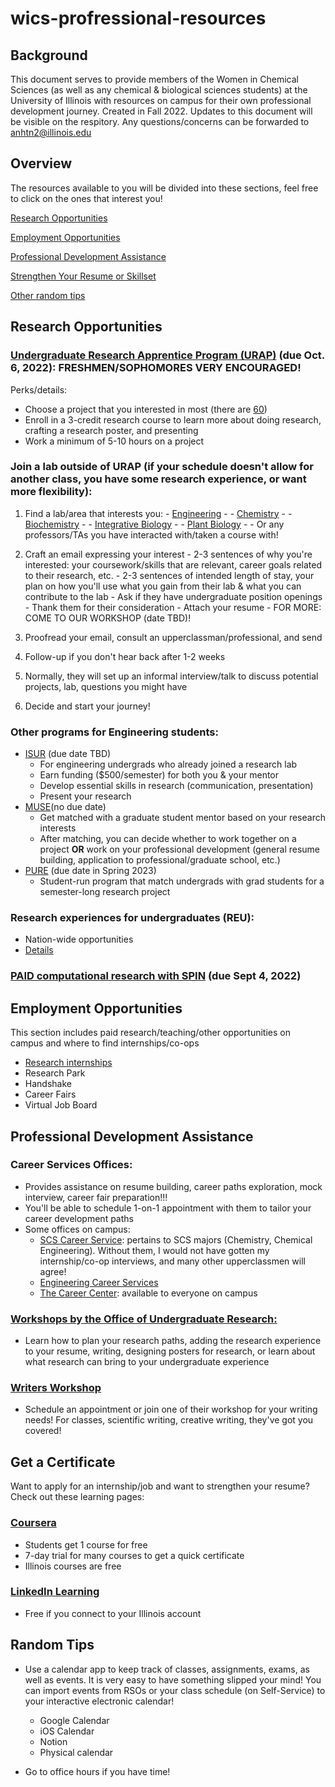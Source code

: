# wics-profressional-resources

## Background

This document serves to provide members of the Women in Chemical Sciences (as well as any chemical & biological sciences students) at the University of Illinois with resources on campus for their own professional development journey. Created in Fall 2022. Updates to this document will be visible on the respitory. Any questions/concerns can be forwarded to anhtn2@illinois.edu

## Overview 
The resources available to you will be divided into these sections, feel free to click on the ones that interest you!

[Research Opportunities](#research-opportunities)

[Employment Opportunities](#employment-opportunities)

[Professional Development Assistance](#professional-development-assistance)

[Strengthen Your Resume or Skillset](#get-a-certificate)

[Other random tips](#random-tips)

## Research Opportunities

### [Undergraduate Research Apprentice Program (URAP)](https://undergradresearch.illinois.edu/programs/urap.html) (due Oct. 6, 2022): **FRESHMEN/SOPHOMORES VERY ENCOURAGED**! 
  Perks/details:
  - Choose a project that you interested in most (there are [60](https://uofi.app.box.com/s/lgei7url724mj9iq9wb5svctq89fpb3d))
  - Enroll in a 3-credit research course to learn more about doing research, crafting a research poster, and presenting
  - Work a minimum of 5-10 hours on a project

### Join a lab outside of URAP (if your schedule doesn't allow for another class, you have some research experience, or want more flexibility):
  
  1. Find a lab/area that interests you:
    - [Engineering](https://grainger.illinois.edu/research/undergraduate/get-involved/how-to)
    - 
    - [Chemistry](https://chemistry.illinois.edu/research/undergraduate-research/faculty-and-research-interests)
    - 
    - [Biochemistry](https://mcb.illinois.edu/departments/biochemistry/research.html)
    - 
    - [Integrative Biology](https://sib.illinois.edu/research/undergraduate)
    - 
    - [Plant Biology](https://sib.illinois.edu/plantbio/undergraduate_research)
    - 
    - Or any professors/TAs you have interacted with/taken a course with!
  
  2. Craft an email expressing your interest
    - 2-3 sentences of why you're interested: your coursework/skills that are relevant, career goals related to their research, etc.
    - 2-3 sentences of intended length of stay, your plan on how you'll use what you gain from their lab & what you can contribute to the lab
    - Ask if they have undergraduate position openings
    - Thank them for their consideration
    - Attach your resume
    - FOR MORE: COME TO OUR WORKSHOP (date TBD)!
  
  3. Proofread your email, consult an upperclassman/professional, and send
  4. Follow-up if you don't hear back after 1-2 weeks
  5. Normally, they will set up an informal interview/talk to discuss potential projects, lab, questions you might have
  6. Decide and start your journey!

### Other programs for Engineering students:
  - [ISUR](https://isur.engineering.illinois.edu/application/) (due date TBD)
    - For engineering undergrads who already joined a research lab
    - Earn funding ($500/semester) for both you & your mentor
    - Develop essential skills in research (communication, presentation)
    - Present your research
  - [MUSE](https://muse.engineering.illinois.edu/application-process/)(no due date)
    - Get matched with a graduate student mentor based on your research interests
    - After matching, you can decide whether to work together on a project **OR** work on your professional development (general resume building, application to professional/graduate school, etc.)
  - [PURE](https://pure.engr.illinois.edu/) (due date in Spring 2023)
    - Student-run program that match undergrads with grad students for a semester-long research project

### Research experiences for undergraduates (REU):
  - Nation-wide opportunities
  - [Details](https://grainger.illinois.edu/research/undergraduate/reu-program)

### [PAID computational research with SPIN](https://docs.google.com/forms/d/e/1FAIpQLSe8WZcm_J_6Xrd_UbENfCmQCQ3ClEG9ldylmAH9fNT_mejcZA/viewform) (due Sept 4, 2022)

## Employment Opportunities
This section includes paid research/teaching/other opportunities on campus and where to find internships/co-ops

- [Research internships](https://grainger.illinois.edu/research/undergraduate/research-internships)
- Research Park
- Handshake
- Career Fairs
- Virtual Job Board

## Professional Development Assistance

### Career Services Offices:
  - Provides assistance on resume building, career paths exploration, mock interview, career fair preparation!!!
  - You'll be able to schedule 1-on-1 appointment with them to tailor your career development paths
  - Some offices on campus:
    - [SCS Career Service](https://scs.illinois.edu/academics/careers): pertains to SCS majors (Chemistry, Chemical Engineering). Without them, I would not have gotten my internship/co-op interviews, and many other upperclassmen will agree!
    - [Engineering Career Services](https://ecs.engineering.illinois.edu/)
    - [The Career Center](https://www.careercenter.illinois.edu/): available to everyone on campus

### [Workshops by the Office of Undergraduate Research:](https://undergradresearch.illinois.edu/programs/workshops.html)
  - Learn how to plan your research paths, adding the research experience to your resume, writing, designing posters for research, or learn about what research can bring to your undergraduate experience

### [Writers Workshop](https://writersworkshop.illinois.edu/)
  - Schedule an appointment or join one of their workshop for your writing needs! For classes, scientific writing, creative writing, they've got you covered!

## Get a Certificate
Want to apply for an internship/job and want to strengthen your resume? Check out these learning pages:

### [Coursera](https://www.coursera.org/)
  - Students get 1 course for free
  - 7-day trial for many courses to get a quick certificate
  - Illinois courses are free
### [LinkedIn Learning](https://www.linkedin.com/learning-login/continue?forceAccount=false&authModeName=iTrust-Proxy&authUUID=dORNeSAlQdWE7D9hQhLBHg%3D%3D&redirect=https%3A%2F%2Fwww.linkedin.com%2Flearning%2F)
  - Free if you connect to your Illinois account

## Random Tips

- Use a calendar app to keep track of classes, assignments, exams, as well as events. It is very easy to have something slipped your mind! You can import events from RSOs or your class schedule (on Self-Service) to your interactive electronic calendar!
  - Google Calendar
  - iOS Calendar
  - Notion
  - Physical calendar

- Go to office hours if you have time!
